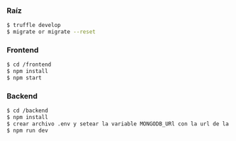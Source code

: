 ### Raíz
```sh
$ truffle develop
$ migrate or migrate --reset
```

### Frontend
```sh
$ cd /frontend
$ npm install
$ npm start
```

### Backend

```sh
$ cd /backend
$ npm install
$ crear archivo .env y setear la variable MONGODB_URl con la url de la base de datos de mongo, y JWT_PRIVATE_KEY con una clave privada para realizar el hashing del token
$ npm run dev

```